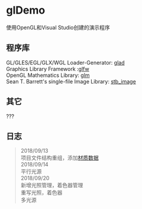 # glDemo
使用OpenGL和Visual Studio创建的演示程序
## 程序库
GL/GLES/EGL/GLX/WGL Loader-Generator: [glad](https://github.com/Dav1dde/glad)  
Graphics Library Framework :[glfw](http://www.glfw.org/)  
OpenGL Mathematics Library: [glm](https://glm.g-truc.net)  
Sean T. Barrett's single-file Image Library: [stb_image](https://github.com/nothings/stb)  
## 其它
???
## 日志
>2018/09/13   
>项目文件结构重组，添加[材质数据](http://devernay.free.fr/cours/opengl/materials.html)  
>2018/09/14  
>平行光源  
>2018/09/20  
>新增光照管理，着色器管理  
>重写光照，着色器  
>多光源